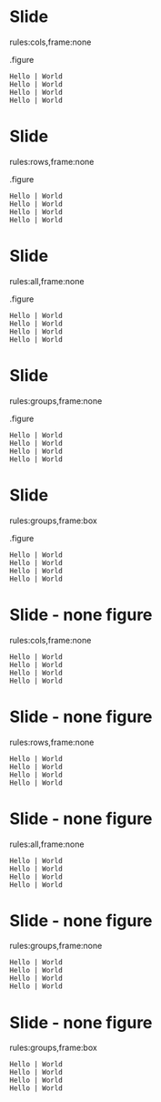 
# Slide 

rules:cols,frame:none

.figure

  ```tabular{visual,head,rules:cols,frame:none}
  Hello | World
  Hello | World
  Hello | World
  Hello | World
  ```

# Slide 

rules:rows,frame:none

.figure

  ```tabular{visual,head,rules:rows,frame:none}
  Hello | World
  Hello | World
  Hello | World
  Hello | World
  ```

# Slide 

rules:all,frame:none

.figure

  ```tabular{visual,head,rules:all,frame:none}
  Hello | World
  Hello | World
  Hello | World
  Hello | World
  ```

# Slide 

rules:groups,frame:none

.figure

  ```tabular{visual,head,rules:groups,frame:none}
  Hello | World
  Hello | World
  Hello | World
  Hello | World
  ```

# Slide 

rules:groups,frame:box

.figure

  ```tabular{visual,head,rules:groups,frame:box}
  Hello | World
  Hello | World
  Hello | World
  Hello | World
  ```




# Slide - none figure

rules:cols,frame:none

  ```tabular{visual,head,rules:cols,frame:none}
  Hello | World
  Hello | World
  Hello | World
  Hello | World
  ```

# Slide - none figure

rules:rows,frame:none

  ```tabular{visual,head,rules:rows,frame:none}
  Hello | World
  Hello | World
  Hello | World
  Hello | World
  ```

# Slide - none figure

rules:all,frame:none

  ```tabular{visual,head,rules:all,frame:none}
  Hello | World
  Hello | World
  Hello | World
  Hello | World
  ```

# Slide - none figure

rules:groups,frame:none

  ```tabular{visual,head,rules:groups,frame:none}
  Hello | World
  Hello | World
  Hello | World
  Hello | World
  ```

# Slide - none figure

rules:groups,frame:box

  ```tabular{visual,head,rules:groups,frame:box}
  Hello | World
  Hello | World
  Hello | World
  Hello | World
  ```




